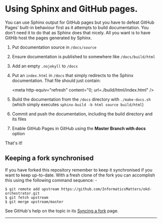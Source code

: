 # Using Sphinx and GitHub pages.

You can use Sphinx output for GitHub pages but you have to defeat GitHub
Pages' built-in behaviour first as it attempts to build documentation.
You don't need it to do that as Sphinx does that nicely. All you want is to
have GitHib host the pages generated by Sphinx.

1.  Put documentation source in `/docs/source`
2.  Ensure documentation is published to somewhere like `/docs/build/html`
3.  Add an empty `.nojekyll` to `/docs`
4.  Put an `index.html` in `/docs` that simply redirects to the Sphinx
    documentation. That file should just contain:
     
    \<meta http-equiv="refresh" content="0; url=./build/html/index.html" />

5.  Build the documentation from the `/docs` directory with `./make-docs.sh`
    (which simply executes `sphinx-build -b html source build/html`)
6.  Commit and push the documentation, including the build directory
    and its files
7.  Enable GitHub Pages in GitHub using the **Master Branch with docs** option

That's it!

## Keeping a fork synchronised

If you have forked this repository remember to keep it synchronised
if you want to keep up-to-date. With a fresh clone of the fork you can
accomplish this using the following command sequence: -

    $ git remote add upstream https://github.com/InformaticsMatters/okd-orchestrator.git
    $ git fetch upstream
    $ git merge upstream/master

See GitHub's help on the topic in its [Syncing a fork] page.

---

[syncing a fork]: https://help.github.com/articles/syncing-a-fork/
